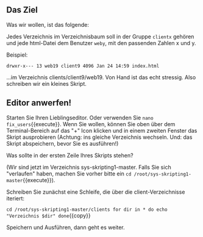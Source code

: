 ## Das Ziel
Was wir wollen, ist das folgende:

Jedes Verzeichnis im Verzeichnisbaum soll in der Gruppe ``clientx`` gehören
und jede html-Datei dem Benutzer ``weby``, mit den passenden Zahlen x und y.

Beispiel:

``
drwxr-x--- 13 web19 client9 4096 Jan 24 14:59 index.html
``

...im Verzeichnis clients/client9/web19. Von Hand ist das echt stressig. 
Also schreiben wir ein kleines Skript.

## Editor anwerfen!
Starten Sie Ihren Lieblingseditor. Oder verwenden Sie ``nano fix_users``{{execute}}.
Wenn Sie wollen, können Sie oben über dem Terminal-Bereich auf das "+" Icon klicken
und in einem zweiten Fenster das Skript ausprobieren (Achtung: ins gleiche Verzeichnis
wechseln. Und: das Skript abspeichern, bevor Sie es ausführen!)

Was sollte in der ersten Zeile Ihres Skripts stehen?

(Wir sind jetzt im Verzeichnis sys-skripting1-master. Falls Sie sich "verlaufen" haben,
machen Sie vorher bitte ein ``cd /root/sys-skripting1-master``{{execute}}).


Schreiben Sie zunächst eine Schleife, die über die client-Verzeichnisse iteriert:

``
cd /root/sys-skripting1-master/clients
for dir in *
do
  echo "Verzeichnis $dir"
done
``{{copy}}

Speichern und Ausführen, dann geht es weiter.
